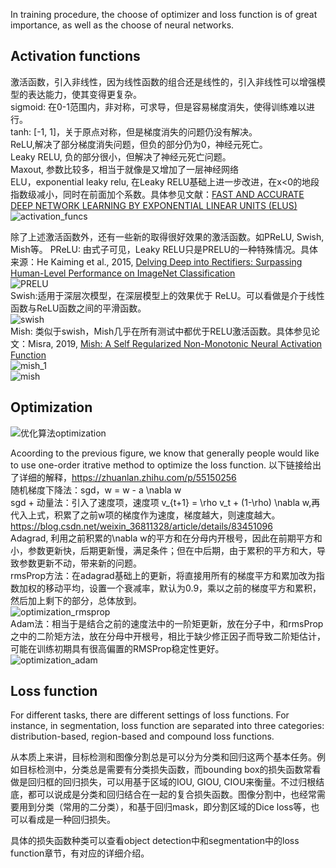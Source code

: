 In training procedure, the choose of optimizer and loss function is of great importance, as well as the choose of neural networks.

## Activation functions
激活函数，引入非线性，因为线性函数的组合还是线性的，引入非线性可以增强模型的表达能力，使其变得更复杂。  
sigmoid: 在0-1范围内，非对称，可求导，但是容易梯度消失，使得训练难以进行。  
tanh: [-1, 1]，关于原点对称，但是梯度消失的问题仍没有解决。  
ReLU,解决了部分梯度消失问题，但负的部分仍为0，神经元死亡。  
Leaky RELU, 负的部分很小，但解决了神经元死亡问题。  
Maxout, 参数比较多，相当于就像是又增加了一层神经网络  
ELU，exponential leaky relu, 在Leaky RELU基础上进一步改进，在x<0的地段指数级减小，同时在前面加个系数。具体参见文献：[FAST AND ACCURATE DEEP NETWORK LEARNING BY EXPONENTIAL LINEAR UNITS (ELUS)](https://arxiv.org/pdf/1511.07289.pdf%5cnhttp://arxiv.org/abs/1511.07289%5cnhttp://arxiv.org/abs/1511.07289.pdf)  
![activation_funcs](https://user-images.githubusercontent.com/42667259/91729737-4c45de80-eba5-11ea-9ce5-01ce27896504.png)

除了上述激活函数外，还有一些新的取得很好效果的激活函数。如PReLU, Swish, Mish等。
PReLU: 由式子可见，Leaky RELU只是PRELU的一种特殊情况。具体来源：He Kaiming et al., 2015, [Delving Deep into Rectifiers: Surpassing Human-Level Performance on ImageNet Classification](https://arxiv.org/pdf/1502.01852.pdf)  
![PRELU](https://user-images.githubusercontent.com/42667259/91731243-fa05bd00-eba6-11ea-9792-da910b09b8d5.png)  
Swish:适用于深层次模型，在深层模型上的效果优于 ReLU。可以看做是介于线性函数与ReLU函数之间的平滑函数。  
![swish](https://user-images.githubusercontent.com/42667259/91732403-7b118400-eba8-11ea-9cda-58a2f2589339.png)  
Mish: 类似于swish，Mish几乎在所有测试中都优于RELU激活函数。具体参见论文：Misra, 2019, [Mish: A Self Regularized Non-Monotonic Neural Activation Function](https://arxiv.org/pdf/1908.08681.pdf)   
![mish_1](https://user-images.githubusercontent.com/42667259/91732401-7b118400-eba8-11ea-8125-6079441456bf.png)  
![mish](https://user-images.githubusercontent.com/42667259/91732398-7a78ed80-eba8-11ea-843f-e4a58768bc84.png)


## Optimization
![优化算法optimization](https://user-images.githubusercontent.com/42667259/91722936-4e0aa480-eb9b-11ea-92df-4d96b2bc09db.png)

Acoording to the previous figure, we know that generally people would like to use one-order itrative method to optimize the loss function. 
以下链接给出了详细的解释，https://zhuanlan.zhihu.com/p/55150256  
随机梯度下降法：sgd，w = w - a \nabla w   
sgd + 动量法：引入了速度项，速度项 v_{t+1} = \rho v_t + (1-\rho) \nabla w,再代入上式，积累了之前w项的梯度作为速度，梯度越大，则速度越大。
https://blog.csdn.net/weixin_36811328/article/details/83451096  
Adagrad, 利用之前积累的\nabla w的平方和在分母内开根号，因此在前期平方和小，参数更新快，后期更新慢，满足条件；但在中后期，由于累积的平方和大，导致参数更新不动，带来新的问题。   
rmsProp方法：在adagrad基础上的更新，将直接用所有的梯度平方和累加改为指数加权的移动平均，设置一个衰减率，默认为0.9，乘以之前的梯度平方和累积，然后加上剩下的部分，总体放到。  
![optimization_rmsprop](https://user-images.githubusercontent.com/42667259/91726163-16eac200-eba0-11ea-9db0-e91723096bb9.png)  
Adam法：相当于是结合之前的速度法中的一阶矩更新，放在分子中，和rmsProp之中的二阶矩方法，放在分母中开根号，相比于缺少修正因子而导致二阶矩估计，可能在训练初期具有很高偏置的RMSProp稳定性更好。  
![optimization_adam](https://user-images.githubusercontent.com/42667259/91726417-7d6fe000-eba0-11ea-8831-5672c3edb37a.png)


## Loss function
For different tasks, there are different settings of loss functions. For instance, in segmentation, loss function are separated into three categories: distribution-based, region-based and compound loss functions. 

从本质上来讲，目标检测和图像分割总是可以分为分类和回归这两个基本任务。例如目标检测中，分类总是需要有分类损失函数，而bounding box的损失函数常看做是回归框的回归损失，可以用基于区域的IOU, GIOU, CIOU来衡量。不过归根结底，都可以说成是分类和回归结合在一起的复合损失函数。图像分割中，也经常需要用到分类（常用的二分类），和基于回归mask，即分割区域的Dice loss等，也可以看成是一种回归损失。

具体的损失函数种类可以查看object detection中和segmentation中的loss function章节，有对应的详细介绍。


